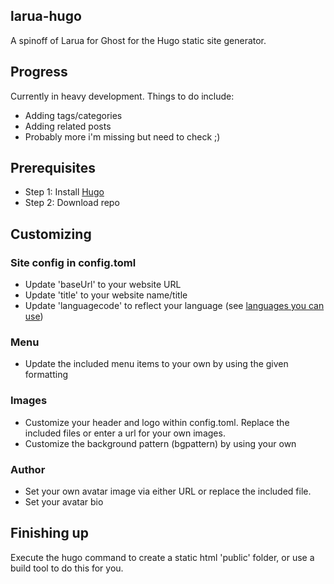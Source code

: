 ## larua-hugo
A spinoff of Larua for Ghost for the Hugo static site generator. 

## Progress
Currently in heavy development. Things to do include:
- Adding tags/categories
- Adding related posts
- Probably more i'm missing but need to check ;)

## Prerequisites
- Step 1: Install [Hugo](https://gohugo.io/getting-started/installing)
- Step 2: Download repo

## Customizing
### Site config in config.toml
- Update 'baseUrl' to your website URL 
- Update 'title' to your website name/title
- Update 'languagecode' to reflect your language (see [languages you can use](http://www.rssboard.org/rss-language-codes))

### Menu
- Update the included menu items to your own by using the given formatting

### Images
- Customize your header and logo within config.toml. Replace the included files or enter a url for your own images.
- Customize the background pattern (bgpattern) by using your own

### Author
- Set your own avatar image via either URL or replace the included file. 
- Set your avatar bio

## Finishing up
Execute the hugo command to create a static html 'public' folder, or use a build tool to do this for you. 